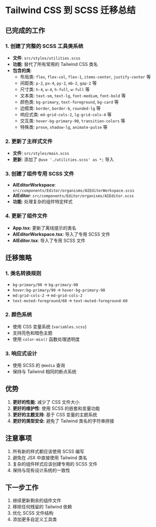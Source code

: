 # Tailwind CSS 到 SCSS 迁移总结

## 已完成的工作

### 1. 创建了完整的 SCSS 工具类系统

- **文件**: `src/styles/utilities.scss`
- **功能**: 替代了所有常用的 Tailwind CSS 类名
- **包含的类**:
  - 布局类: `flex`, `flex-col`, `flex-1`, `items-center`, `justify-center` 等
  - 间距类: `p-2`, `px-4`, `py-2`, `mb-2`, `gap-2` 等
  - 尺寸类: `h-4`, `w-4`, `h-full`, `w-full` 等
  - 文本类: `text-sm`, `text-lg`, `font-medium`, `font-bold` 等
  - 颜色类: `bg-primary`, `text-foreground`, `bg-card` 等
  - 边框类: `border`, `border-b`, `rounded-lg` 等
  - 响应式类: `md-grid-cols-2`, `lg-grid-cols-4` 等
  - 交互类: `hover-bg-primary-90`, `transition-colors` 等
  - 特殊类: `prose`, `shadow-lg`, `animate-pulse` 等

### 2. 更新了主样式文件

- **文件**: `src/styles/main.scss`
- **更新**: 添加了 `@use './utilities.scss' as *;` 导入

### 3. 创建了组件专用 SCSS 文件

- **AIEditorWorkspace**: `src/components/Editor/organisms/AIEditorWorkspace.scss`
- **AIEditor**: `src/components/Editor/organisms/AIEditor.scss`
- **功能**: 处理复杂的组件特定样式

### 4. 更新了组件文件

- **App.tsx**: 更新了离线提示的类名
- **AIEditorWorkspace.tsx**: 导入了专用 SCSS 文件
- **AIEditor.tsx**: 导入了专用 SCSS 文件

## 迁移策略

### 1. 类名转换规则

- `bg-primary/90` → `bg-primary-90`
- `hover:bg-primary/90` → `hover-bg-primary-90`
- `md:grid-cols-2` → `md-grid-cols-2`
- `text-muted-foreground/60` → `text-muted-foreground-60`

### 2. 颜色系统

- 使用 CSS 变量系统 (`variables.scss`)
- 支持亮色和暗色主题
- 使用 `color-mix()` 函数处理透明度

### 3. 响应式设计

- 使用 SCSS 的 `@media` 查询
- 保持与 Tailwind 相同的断点系统

## 优势

1. **更好的性能**: 减少了 CSS 文件大小
2. **更好的维护性**: 使用 SCSS 的嵌套和变量功能
3. **更好的主题支持**: 基于 CSS 变量的主题系统
4. **更好的类型安全**: 避免了 Tailwind 类名的字符串拼接

## 注意事项

1. 所有新的样式都应该使用 SCSS 编写
2. 避免在 JSX 中直接使用 Tailwind 类名
3. 复杂的组件样式应该创建专用的 SCSS 文件
4. 保持与现有设计系统的一致性

## 下一步工作

1. 继续更新剩余的组件文件
2. 移除任何残留的 Tailwind 依赖
3. 优化 SCSS 文件结构
4. 添加更多自定义工具类 